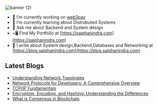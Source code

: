 

![banner (2)](https://github.com/saiphanindra1010/saiphanindra1010/assets/52729974/13c7c649-3437-4123-9321-370d838f256b)
<!---
<a href="https://www.w3schools.com" >![LeetCode](https://img.shields.io/badge/LeetCode-FFA116?style=for-the-badge&logo=LeetCode&logoColor=000000)</a>//
 <a href="mailto:saiphanindra1010@gmail.com">![Gmail](https://img.shields.io/badge/Gmail-EA4335?style=for-the-badge&logo=Gmail&logoColor=FFFFFF)</a>
 ![Hashnode](https://img.shields.io/badge/Hashnode-2962FF?style=for-the-badge&logo=Hashnode&logoColor=FFFFFF)

-->

 
- 🔭 I’m currently working on [web3pay](https://github.com/saiphanindra1010/web3pay)
- 🌱 I’m currently learning about Distrubuted Systems
- 💬 Ask me about Backend and System design
- =🖥️ Find My Portfolio at [https://saiphanindra.com](https://saiphanindra.com)
- 📖 I write about System design,Backend,Databases and Networking at [https://blog.saiphanindra.com](https://blog.saiphanindra.com)
 ## Latest Blogs
 <!-- BLOG-POST-LIST:START -->
- [Understanding Network Topologies](https://blog.saiphanindra.com/understanding-network-topologies)
- [Network Protocols for Developers: A Comprehensive Overview](https://blog.saiphanindra.com/network-protocols-for-developers-a-comprehensive-overview)
- [TCP/IP Fundamentals](https://blog.saiphanindra.com/tcpip-fundamentals)
- [Encryption, Encoding, and Hashing: Understanding the Differences](https://blog.saiphanindra.com/encryption-encoding-and-hashing-understanding-the-differences)
- [What is Consensus in Blockchain](https://blog.saiphanindra.com/what-is-consensus-in-blockchain)
<!-- BLOG-POST-LIST:END -->


